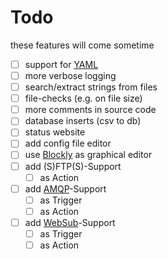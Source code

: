 # Todo

these features will come sometime

* [ ] support for [YAML](https://en.wikipedia.org/wiki/YAML)
* [ ] more verbose logging
* [ ] search/extract strings from files
* [ ] file-checks (e.g. on file size)
* [ ] more comments in source code
* [ ] database inserts (csv to db)
* [ ] status website
* [ ] add config file editor
* [ ] use [Blockly](https://developers.google.com/blockly/) as graphical editor
* [ ] add (S)FTP(S)-Support
  * [ ] as Action
* [ ] add [AMQP](https://en.wikipedia.org/wiki/Advanced_Message_Queuing_Protocol)-Support
  * [ ] as Trigger
  * [ ] as Action
* [ ] add [WebSub](https://en.wikipedia.org/wiki/WebSub)-Support
  * [ ] as Trigger
  * [ ] as Action
